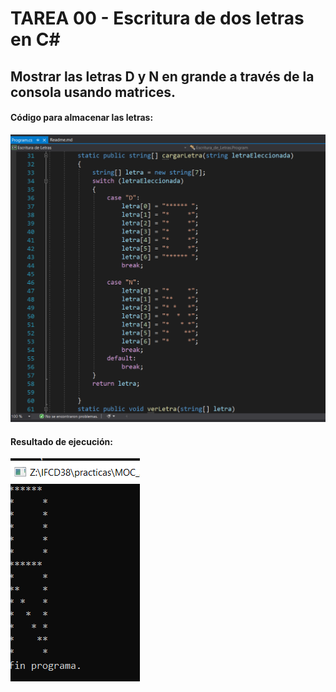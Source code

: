 ﻿# TAREA 00 - Escritura de dos letras en C#
## Mostrar las letras D y N en grande a través de la consola usando matrices.
#### Código para almacenar las letras:
<img src="Escritura de Letras/images/codigo.png">

#### Resultado de ejecución:
<img src="Escritura de Letras/images/resultado.png">